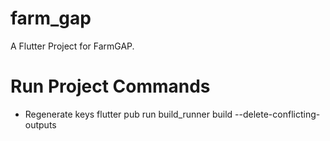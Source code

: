 # farm_gap
A Flutter Project for FarmGAP.

# Run Project Commands
- Regenerate keys
flutter pub run build_runner build --delete-conflicting-outputs
